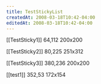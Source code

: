 ```yaml
---
title: TestStickyList
createdAt: 2008-03-18T10:42-04:00
editedAt: 2008-03-18T10:42-04:00
---
```


[[TestSticky1]] 64,112 200x200

[[TestSticky2]] 80,225 251x312

[[TestSticky3]] 380,236 200x200

[[test1]] 352,53 172x154


